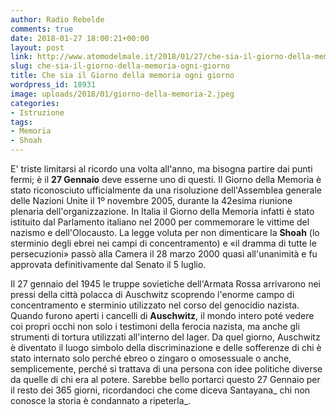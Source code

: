 ```yaml
---
author: Radio Rebelde
comments: true
date: 2018-01-27 18:00:21+00:00
layout: post
link: http://www.atomodelmale.it/2018/01/27/che-sia-il-giorno-della-memoria-ogni-giorno/
slug: che-sia-il-giorno-della-memoria-ogni-giorno
title: Che sia il Giorno della memoria ogni giorno
wordpress_id: 18931
image: uploads/2018/01/giorno-della-memoria-2.jpeg
categories:
- Istruzione
tags:
- Memoria
- Shoah
---
```


E' triste limitarsi al ricordo una volta all'anno, ma bisogna partire dai punti fermi; è il **27 Gennaio** deve esserne uno di questi.
Il Giorno della Memoria è stato riconosciuto ufficialmente da una risoluzione dell'Assemblea generale delle Nazioni Unite il 1º novembre 2005, durante la 42esima riunione plenaria dell'organizzazione.
In Italia il Giorno della Memoria infatti è stato istituito dal Parlamento italiano nel 2000 per commemorare le vittime del nazismo e dell'Olocausto.
La legge voluta per non dimenticare la **Shoah** (lo sterminio degli ebrei nei campi di concentramento) e «il dramma di tutte le persecuzioni» passò alla Camera il 28 marzo 2000 quasi all'unanimità e fu approvata definitivamente dal Senato il 5 luglio.

Il 27 gennaio del 1945 le truppe sovietiche dell'Armata Rossa arrivarono nei pressi della città polacca di Auschwitz scoprendo l'enorme campo di concentramento e sterminio utilizzato nel corso del genocidio nazista.
Quando furono aperti i cancelli di **Auschwitz**, il mondo intero poté vedere coi propri occhi non solo i testimoni della ferocia nazista, ma anche gli strumenti di tortura utilizzati all'interno del lager.
Da quel giorno, Auschwitz è diventato il luogo simbolo della discriminazione e delle sofferenze di chi è stato internato solo perché ebreo o zingaro o omosessuale o anche, semplicemente, perché si trattava di una persona con idee politiche diverse da quelle di chi era al potere.
Sarebbe bello portarci questo 27 Gennaio per il resto dei 365 giorni, ricordandoci che come diceva Santayana_ chi non conosce la storia è condannato a ripeterla_.
